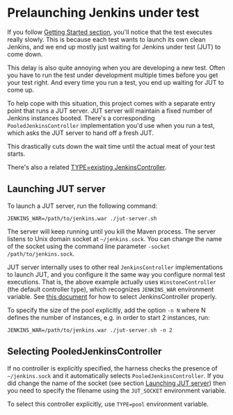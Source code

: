 # Prelaunching Jenkins under test

If you follow [Getting Started section](../README.md), you'll notice that the test executes really slowly.
This is because each test wants to launch its own clean Jenkins, and we end up mostly just waiting for Jenkins
under test (JUT) to come down.

This delay is also quite annoying when you are developing a new test. Often you have to run the test under development
multiple times before you get your test right. And every time you run a test, you end up waiting for JUT to come up.

To help cope with this situation, this project comes with a separate entry point that runs a JUT server.
JUT server will maintain a fixed number of Jenkins instances booted. There's a corresponding `PooledJenkinsController`
implementation you'd use when you run a test, which asks the JUT server to hand off a fresh JUT.

This drastically cuts down the wait time until the actual meat of your test starts.

There's also a related [TYPE=existing JenkinsController](CONTROLLER.md).

## Launching JUT server

To launch a JUT server, run the following command:

    JENKINS_WAR=/path/to/jenkins.war ./jut-server.sh

The server will keep running until you kill the Maven process. The server listens to
Unix domain socket at `~/jenkins.sock`. You can change the name of the socket using the command
line parameter `-socket /path/to/jenkins.sock`.

JUT server internally uses to other real `JenkinsController` implementations to launch JUT,
and you configure it the same way you configure normal test executions. That is, the above example
actually uses `WinstoneController` (the default controller type), which recognizes `JENKINS_WAR` environment
variable. See [this document](CONTROLLER.md) for how to select JenkinsController properly.

To specify the size of the pool explicitly, add the option `-n N` where N defines the number of instances, 
e.g. in order to start 2 instances, run: 

    JENKINS_WAR=/path/to/jenkins.war ./jut-server.sh -n 2

## Selecting PooledJenkinsController

If no controller is explicitly specified, the harness checks the presence of `~/jenkins.sock` and
it automatically selects `PooledJenkinsController`. If you did change the name of the socket (see section
[Launching JUT server](#launching-jut-server))
then you need to specify the filename using the `JUT_SOCKET` environment variable.

To select this controller explicitly, use `TYPE=pool` environment variable.
